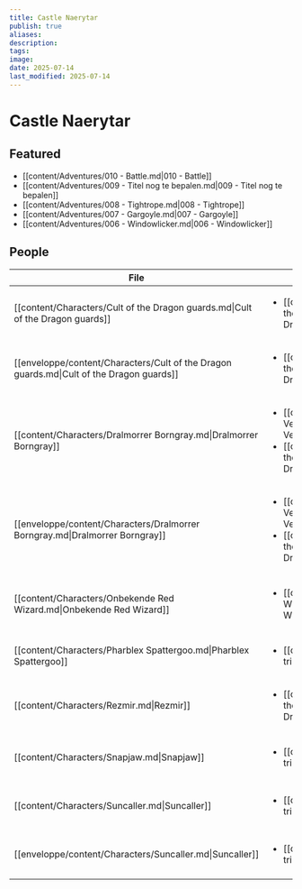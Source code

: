 ```yaml
---
title: Castle Naerytar
publish: true
aliases: 
description: 
tags: 
image: 
date: 2025-07-14
last_modified: 2025-07-14
---
```

# Castle Naerytar
## Featured
- [[content/Adventures/010 - Battle.md|010 - Battle]]
- [[content/Adventures/009 - Titel nog te bepalen.md|009 - Titel nog te bepalen]]
- [[content/Adventures/008 - Tightrope.md|008 - Tightrope]]
- [[content/Adventures/007 - Gargoyle.md|007 - Gargoyle]]
- [[content/Adventures/006 - Windowlicker.md|006 - Windowlicker]]

## People
| File                                                                                     | Faction                                                                                                                                                 | Description                                   |
| ---------------------------------------------------------------------------------------- | ------------------------------------------------------------------------------------------------------------------------------------------------------- | --------------------------------------------- |
| [[content/Characters/Cult of the Dragon guards.md\|Cult of the Dragon guards]]           | <ul><li>[[content/Factions/Cult of the Dragon.md\|Cult of the Dragon]]</li></ul>                                                                       | \-                                            |
| [[enveloppe/content/Characters/Cult of the Dragon guards.md\|Cult of the Dragon guards]] | <ul><li>[[content/Factions/Cult of the Dragon.md\|Cult of the Dragon]]</li></ul>                                                                       | \-                                            |
| [[content/Characters/Dralmorrer Borngray.md\|Dralmorrer Borngray]]                       | <ul><li>[[content/Factions/Eldreth Veluuthra.md\|Eldreth Veluuthra]]</li><li>[[content/Factions/Cult of the Dragon.md\|Cult of the Dragon]]</li></ul> | Caretaker of Castle Naerytar                  |
| [[enveloppe/content/Characters/Dralmorrer Borngray.md\|Dralmorrer Borngray]]             | <ul><li>[[content/Factions/Eldreth Veluuthra.md\|Eldreth Veluuthra]]</li><li>[[content/Factions/Cult of the Dragon.md\|Cult of the Dragon]]</li></ul> | Caretaker of Castle Naerytar                  |
| [[content/Characters/Onbekende Red Wizard.md\|Onbekende Red Wizard]]                     | <ul><li>[[content/Factions/Red Wizards of Thay.md\|Red Wizards of Thay]]</li></ul>                                                                     | Red wizard werkt samen met Cult of the Dragon |
| [[content/Characters/Pharblex Spattergoo.md\|Pharblex Spattergoo]]                       | <ul><li>[[content/Factions/Bullywug tribe.md\|Bullywug tribe]]</li></ul>                                                                               | Chief of Bullywug tribe                       |
| [[content/Characters/Rezmir.md\|Rezmir]]                                                 | <ul><li>[[content/Factions/Cult of the Dragon.md\|Cult of the Dragon]]</li></ul>                                                                       | Cult of the Dragon leader                     |
| [[content/Characters/Snapjaw.md\|Snapjaw]]                                               | <ul><li>[[content/Factions/Lizardfolk tribe.md\|Lizardfolk tribe]]</li></ul>                                                                           | Future chief of the Lizardmen tribe           |
| [[content/Characters/Suncaller.md\|Suncaller]]                                           | <ul><li>[[content/Factions/Lizardfolk tribe.md\|Lizardfolk tribe]]</li></ul>                                                                           | Former chief of Lizardfolk tribe              |
| [[enveloppe/content/Characters/Suncaller.md\|Suncaller]]                                 | <ul><li>[[content/Factions/Lizardfolk tribe.md\|Lizardfolk tribe]]</li></ul>                                                                           | Former chief of Lizardfolk tribe              |

